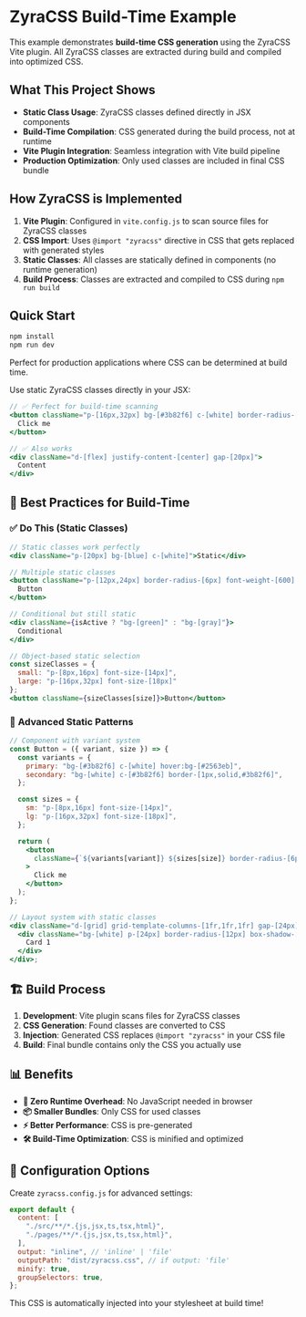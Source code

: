 # ZyraCSS Build-Time Example

This example demonstrates **build-time CSS generation** using the ZyraCSS Vite plugin. All ZyraCSS classes are extracted during build and compiled into optimized CSS.

## What This Project Shows

- **Static Class Usage**: ZyraCSS classes defined directly in JSX components
- **Build-Time Compilation**: CSS generated during the build process, not at runtime
- **Vite Plugin Integration**: Seamless integration with Vite build pipeline
- **Production Optimization**: Only used classes are included in final CSS bundle

## How ZyraCSS is Implemented

1. **Vite Plugin**: Configured in `vite.config.js` to scan source files for ZyraCSS classes
2. **CSS Import**: Uses `@import "zyracss"` directive in CSS that gets replaced with generated styles
3. **Static Classes**: All classes are statically defined in components (no runtime generation)
4. **Build Process**: Classes are extracted and compiled to CSS during `npm run build`

## Quick Start

```bash
npm install
npm run dev
```

Perfect for production applications where CSS can be determined at build time.

Use static ZyraCSS classes directly in your JSX:

```jsx
// ✅ Perfect for build-time scanning
<button className="p-[16px,32px] bg-[#3b82f6] c-[white] border-radius-[8px]">
  Click me
</button>

// ✅ Also works
<div className="d-[flex] justify-content-[center] gap-[20px]">
  Content
</div>
```

## 🎯 Best Practices for Build-Time

### ✅ **Do This (Static Classes)**

```jsx
// Static classes work perfectly
<div className="p-[20px] bg-[blue] c-[white]">Static</div>

// Multiple static classes
<button className="p-[12px,24px] border-radius-[6px] font-weight-[600] bg-[#3b82f6] c-[white]">
  Button
</button>

// Conditional but still static
<div className={isActive ? "bg-[green]" : "bg-[gray]"}>
  Conditional
</div>

// Object-based static selection
const sizeClasses = {
  small: "p-[8px,16px] font-size-[14px]",
  large: "p-[16px,32px] font-size-[18px]"
};
<button className={sizeClasses[size]}>Button</button>
```

### 🎨 **Advanced Static Patterns**

```jsx
// Component with variant system
const Button = ({ variant, size }) => {
  const variants = {
    primary: "bg-[#3b82f6] c-[white] hover:bg-[#2563eb]",
    secondary: "bg-[white] c-[#3b82f6] border-[1px,solid,#3b82f6]",
  };

  const sizes = {
    sm: "p-[8px,16px] font-size-[14px]",
    lg: "p-[16px,32px] font-size-[18px]",
  };

  return (
    <button
      className={`${variants[variant]} ${sizes[size]} border-radius-[6px]`}
    >
      Click me
    </button>
  );
};

// Layout system with static classes
<div className="d-[grid] grid-template-columns-[1fr,1fr,1fr] gap-[24px]">
  <div className="bg-[white] p-[24px] border-radius-[12px] box-shadow-[0,4px,6px,-1px,rgba(0,0,0,0.1)]">
    Card 1
  </div>
</div>;
```

## 🏗️ Build Process

1. **Development**: Vite plugin scans files for ZyraCSS classes
2. **CSS Generation**: Found classes are converted to CSS
3. **Injection**: Generated CSS replaces `@import "zyracss"` in your CSS file
4. **Build**: Final bundle contains only the CSS you actually use

## 📊 Benefits

- **🚀 Zero Runtime Overhead**: No JavaScript needed in browser
- **📦 Smaller Bundles**: Only CSS for used classes
- **⚡ Better Performance**: CSS is pre-generated
- **🛠️ Build-Time Optimization**: CSS is minified and optimized

## 🔧 Configuration Options

Create `zyracss.config.js` for advanced settings:

```js
export default {
  content: [
    "./src/**/*.{js,jsx,ts,tsx,html}",
    "./pages/**/*.{js,jsx,ts,tsx,html}",
  ],
  output: "inline", // 'inline' | 'file'
  outputPath: "dist/zyracss.css", // if output: 'file'
  minify: true,
  groupSelectors: true,
};
```

This CSS is automatically injected into your stylesheet at build time!
